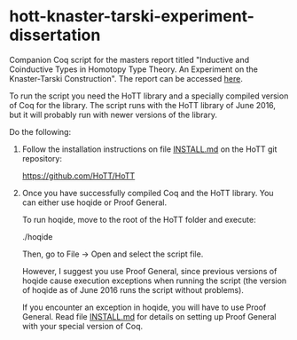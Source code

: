 # hott-knaster-tarski-experiment-dissertation
Companion Coq script for the masters report titled "Inductive and Coinductive Types in Homotopy Type Theory. An Experiment on the Knaster-Tarski Construction". The report can be accessed [here](http://132.248.9.195/ptd2017/enero/514008976/514008976_A1.pdf).

To run the script you need the HoTT library and a specially compiled version of Coq for the library. The script runs with the HoTT library of June 2016, but it will probably run with newer versions of the library.

Do the following:

1. Follow the installation instructions on file [INSTALL.md](https://github.com/HoTT/HoTT/blob/master/INSTALL.md) on the HoTT git repository:
   
   https://github.com/HoTT/HoTT

2. Once you have successfully compiled Coq and the HoTT library.  You can either use hoqide or Proof General. 

   To run hoqide, move to the root of the HoTT folder and execute: 
   
   ./hoqide
  
   Then, go to File -> Open and select the script file.

   However, I suggest you use Proof General, since previous versions of hoqide cause execution exceptions when running the script (the version of hoqide as of June
   2016 runs the script without problems). 

   If you encounter an exception in hoqide, you will have to use Proof General. Read file [INSTALL.md](https://github.com/HoTT/HoTT/blob/master/INSTALL.md)
   for details on setting up Proof General with your special version of Coq. 


